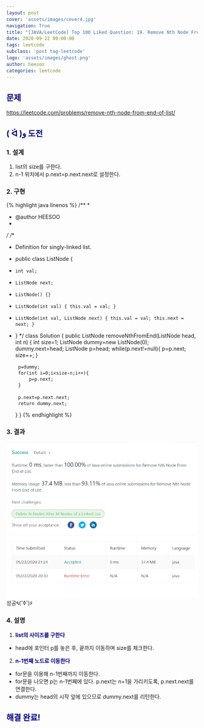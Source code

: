```yaml
---
layout: post
cover: 'assets/images/cover4.jpg'
navigation: True
title: "[JAVA/LeetCode] Top 100 Liked Question: 19. Remove Nth Node From End of List"
date: 2020-09-22 00:00:00
tags: leetcode
subclass: 'post tag-leetcode'
logo: 'assets/images/ghost.png'
author: heesoo
categories: leetcode
---
```

## <span style="color:navy">문제</span>
<https://leetcode.com/problems/remove-nth-node-from-end-of-list/>

## <span style="color:navy">( ᐛ )و 도전</span>

### 1. 설계
1. list의 size를 구한다.
2. n-1 위치에서 p.next=p.next.next로 설정한다.

### 2. 구현 
{% highlight java linenos %}
/**
 *
 * @author HEESOO
 *
 */
/**
 * Definition for singly-linked list.
 * public class ListNode {
 *     int val;
 *     ListNode next;
 *     ListNode() {}
 *     ListNode(int val) { this.val = val; }
 *     ListNode(int val, ListNode next) { this.val = val; this.next = next; }
 * }
 */
class Solution {
    public ListNode removeNthFromEnd(ListNode head, int n) {
        int size=1;
        ListNode dummy=new ListNode(0);
        dummy.next=head;
        ListNode p=head;
        while(p.next!=null){
            p=p.next;
            size++;
        }
        
        p=dummy;
        for(int i=0;i<size-n;i++){
            p=p.next;
        }
        
        p.next=p.next.next;
        return dummy.next;
    }
}
{% endhighlight %}

### 3. 결과
![실행결과](./assets/images/200922_3.PNG)
성공٩(˘◊˘)۶  

### 4. 설명
1. **<span style="color:navy">list의 사이즈를 구한다</span>**
- head에 포인터 p를 놓은 후, 끝까지 이동하며 size를 체크한다. 
  
2. **<span style="color:navy">n-1번째 노드로 이동한다</span>**
- for문을 이용해 n-1번째까지 이동한다.
- for문을 나오면 p는 n-1번째에 있다. p.next는 n+1을 가리키도록, p.next.next를 연결한다.
- dummy는 head의 시작 앞에 있으므로 dummy.next를 리턴한다.

## <span style="color:navy">해결 완료!</span>

